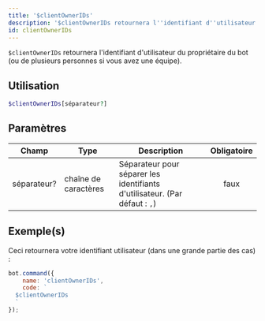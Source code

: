 ```yaml
---
title: '$clientOwnerIDs'
description: '$clientOwnerIDs retournera l''identifiant d''utilisateur du propriétaire du bot (ou de plusieurs personnes si vous avez une équipe).'
id: clientOwnerIDs
---
```


`$clientOwnerIDs` retournera l'identifiant d'utilisateur du propriétaire du bot (ou de plusieurs personnes si vous avez une équipe).

## Utilisation

```php
$clientOwnerIDs[séparateur?]
```

## Paramètres

| Champ       | Type                 | Description                                                                | Obligatoire |
| ----------- | -------------------- | -------------------------------------------------------------------------- |:-----------:|
| séparateur? | chaîne de caractères | Séparateur pour séparer les identifiants d'utilisateur. (Par défaut : `,`) |    faux     |

## Exemple(s)

Ceci retournera votre identifiant utilisateur (dans une grande partie des cas) :

```javascript
bot.command({
    name: 'clientOwnerIDs',
    code: `
  $clientOwnerIDs
  `
});
```

